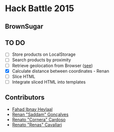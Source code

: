 # Hack Battle 2015

## BrownSugar ##

## TO DO

- [ ] Store products on LocalStorage
- [ ] Search products by proximity
- [ ] Retrieve geolocation from Browser ([see](http://dev.w3.org/geo/api/spec-source.html))
- [x] Calculate distance between coordinates - Renan
- [ ] Slice HTML
- [ ] Integrate sliced HTML into templates

## Contributors

- [Fahad Ibnay Heylaal](https://github.com/fahad19)
- [Renan "Saddam" Gonçalves](https://github.com/renan)
- [Renato "Cornera" Cardoso](https://github.com/re2005)
- [Renato "Renas" Cavallari](https://github.com/renasboy)
